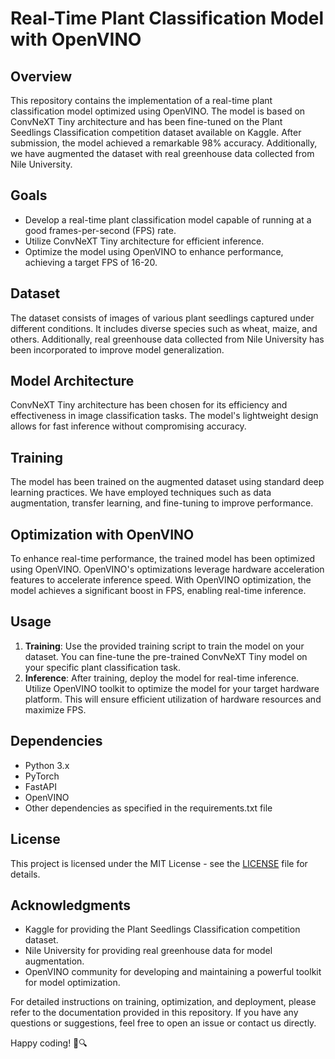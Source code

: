 # Real-Time Plant Classification Model with OpenVINO

## Overview
This repository contains the implementation of a real-time plant classification model optimized using OpenVINO. The model is based on ConvNeXT Tiny architecture and has been fine-tuned on the Plant Seedlings Classification competition dataset available on Kaggle. After submission, the model achieved a remarkable 98% accuracy. Additionally, we have augmented the dataset with real greenhouse data collected from Nile University.

## Goals
- Develop a real-time plant classification model capable of running at a good frames-per-second (FPS) rate.
- Utilize ConvNeXT Tiny architecture for efficient inference.
- Optimize the model using OpenVINO to enhance performance, achieving a target FPS of 16-20.

## Dataset
The dataset consists of images of various plant seedlings captured under different conditions. It includes diverse species such as wheat, maize, and others. Additionally, real greenhouse data collected from Nile University has been incorporated to improve model generalization.

## Model Architecture
ConvNeXT Tiny architecture has been chosen for its efficiency and effectiveness in image classification tasks. The model's lightweight design allows for fast inference without compromising accuracy.

## Training
The model has been trained on the augmented dataset using standard deep learning practices. We have employed techniques such as data augmentation, transfer learning, and fine-tuning to improve performance.

## Optimization with OpenVINO
To enhance real-time performance, the trained model has been optimized using OpenVINO. OpenVINO's optimizations leverage hardware acceleration features to accelerate inference speed. With OpenVINO optimization, the model achieves a significant boost in FPS, enabling real-time inference.

## Usage
1. **Training**: Use the provided training script to train the model on your dataset. You can fine-tune the pre-trained ConvNeXT Tiny model on your specific plant classification task.
2. **Inference**: After training, deploy the model for real-time inference. Utilize OpenVINO toolkit to optimize the model for your target hardware platform. This will ensure efficient utilization of hardware resources and maximize FPS.

## Dependencies
- Python 3.x
- PyTorch
- FastAPI
- OpenVINO
- Other dependencies as specified in the requirements.txt file

## License
This project is licensed under the MIT License - see the [LICENSE](LICENSE) file for details.

## Acknowledgments
- Kaggle for providing the Plant Seedlings Classification competition dataset.
- Nile University for providing real greenhouse data for model augmentation.
- OpenVINO community for developing and maintaining a powerful toolkit for model optimization.

For detailed instructions on training, optimization, and deployment, please refer to the documentation provided in this repository. If you have any questions or suggestions, feel free to open an issue or contact us directly.

Happy coding! 🌱🔍
